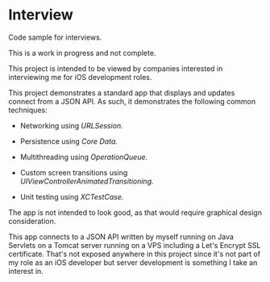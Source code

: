 # Interview
Code sample for interviews.


This is a work in progress and not complete.

This project is intended to be viewed by companies interested in interviewing me for iOS development roles. 

This project demonstrates a standard app that displays and updates connect from a JSON API. As such, it demonstrates the following common techniques:

- Networking using _URLSession._

- Persistence using _Core Data._

- Multithreading using _OperationQueue._ 

- Custom screen transitions using _UIViewControllerAnimatedTransitioning._ 

- Unit testing using _XCTestCase._

The app is not intended to look good, as that would require graphical design consideration.

This app connects to a JSON API written by myself running on Java Servlets on a Tomcat server running on a VPS including a Let's Encrypt SSL certificate. That's not exposed anywhere in this project since it's not part of my role as an iOS developer but server development is something I take an interest in. 
